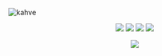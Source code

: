 ![kahve](https://cdn.discordapp.com/attachments/915127663620923402/944560436051869736/xrd.png?raw=true)
<p align="center">
   <a href="https://discord.com/users/975146275802599524" target"blank_"><img src="https://img.shields.io/badge/discord%20-111111.svg?&style=for-the-badge&logo=discord&logoColor=white"></a>
   <a href="https://instagram.com/kahvebutkahpe" target"blank_"><img src="https://img.shields.io/badge/INSTAGRAM%20-111111.svg?&style=for-the-badge&logo=instagram&logoColor=white"></a>
   <a href="https://sptfy.com/kahverella" target"blank_"><img src="https://img.shields.io/badge/Spotify%20-111111.svg?&style=for-the-badge&logo=spotify&logoColor=white"></a>
   <a href="https://github.com/Kahverella" target"blank_"><img src="https://img.shields.io/badge/GitHub%20-111111.svg?&style=for-the-badge&logo=github&logoColor=white"></a>
</p>
<div align="center">
   <a href="https://discord.com/users/134372157496098816" target="_blank">
      <img src="https://lanyard-profile-readme.vercel.app/api/975146275802599524?bg=111111">
   </a>
</div>
